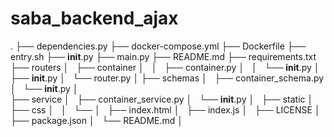 # saba_backend_ajax

.
├── dependencies.py
├── docker-compose.yml
├── Dockerfile
├── entry.sh
├── __init__.py
├── main.py
├── README.md
├── requirements.txt
├── routers
│   ├── container
│   │   ├── container.py
│   │   └── __init__.py
│   ├── __init__.py
│   └── router.py
│
├── schemas
│   ├── container_schema.py
│   └── __init__.py
│       
├── service
│   ├── container_service.py
│   └── __init__.py
│   
├── static
│   ├── css
│   │   └── 
│   ├── index.html
│   ├── index.js
│   ├── LICENSE
│   ├── package.json
│   └── README.md
│   